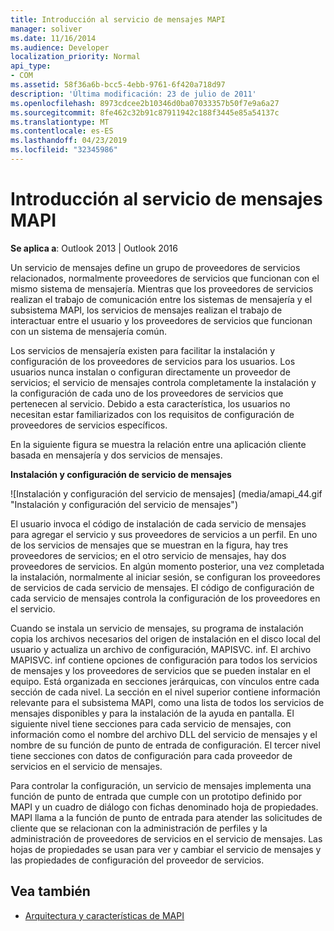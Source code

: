 ```yaml
---
title: Introducción al servicio de mensajes MAPI
manager: soliver
ms.date: 11/16/2014
ms.audience: Developer
localization_priority: Normal
api_type:
- COM
ms.assetid: 58f36a6b-bcc5-4ebb-9761-6f420a718d97
description: 'Última modificación: 23 de julio de 2011'
ms.openlocfilehash: 8973cdcee2b10346d0ba07033357b50f7e9a6a27
ms.sourcegitcommit: 8fe462c32b91c87911942c188f3445e85a54137c
ms.translationtype: MT
ms.contentlocale: es-ES
ms.lasthandoff: 04/23/2019
ms.locfileid: "32345986"
---
```

# <a name="mapi-message-service-overview"></a>Introducción al servicio de mensajes MAPI
  
**Se aplica a**: Outlook 2013 | Outlook 2016 
  
Un servicio de mensajes define un grupo de proveedores de servicios relacionados, normalmente proveedores de servicios que funcionan con el mismo sistema de mensajería. Mientras que los proveedores de servicios realizan el trabajo de comunicación entre los sistemas de mensajería y el subsistema MAPI, los servicios de mensajes realizan el trabajo de interactuar entre el usuario y los proveedores de servicios que funcionan con un sistema de mensajería común.  
  
Los servicios de mensajería existen para facilitar la instalación y configuración de los proveedores de servicios para los usuarios. Los usuarios nunca instalan o configuran directamente un proveedor de servicios; el servicio de mensajes controla completamente la instalación y la configuración de cada uno de los proveedores de servicios que pertenecen al servicio. Debido a esta característica, los usuarios no necesitan estar familiarizados con los requisitos de configuración de proveedores de servicios específicos. 
  
En la siguiente figura se muestra la relación entre una aplicación cliente basada en mensajería y dos servicios de mensajes.
  
**Instalación y configuración de servicio de mensajes**
  
![Instalación y configuración del servicio de mensajes] (media/amapi_44.gif "Instalación y configuración del servicio de mensajes")
  
El usuario invoca el código de instalación de cada servicio de mensajes para agregar el servicio y sus proveedores de servicios a un perfil. En uno de los servicios de mensajes que se muestran en la figura, hay tres proveedores de servicios; en el otro servicio de mensajes, hay dos proveedores de servicios. En algún momento posterior, una vez completada la instalación, normalmente al iniciar sesión, se configuran los proveedores de servicios de cada servicio de mensajes. El código de configuración de cada servicio de mensajes controla la configuración de los proveedores en el servicio.
  
Cuando se instala un servicio de mensajes, su programa de instalación copia los archivos necesarios del origen de instalación en el disco local del usuario y actualiza un archivo de configuración, MAPISVC. inf. El archivo MAPISVC. inf contiene opciones de configuración para todos los servicios de mensajes y los proveedores de servicios que se pueden instalar en el equipo. Está organizada en secciones jerárquicas, con vínculos entre cada sección de cada nivel. La sección en el nivel superior contiene información relevante para el subsistema MAPI, como una lista de todos los servicios de mensajes disponibles y para la instalación de la ayuda en pantalla. El siguiente nivel tiene secciones para cada servicio de mensajes, con información como el nombre del archivo DLL del servicio de mensajes y el nombre de su función de punto de entrada de configuración. El tercer nivel tiene secciones con datos de configuración para cada proveedor de servicios en el servicio de mensajes. 
  
Para controlar la configuración, un servicio de mensajes implementa una función de punto de entrada que cumple con un prototipo definido por MAPI y un cuadro de diálogo con fichas denominado hoja de propiedades. MAPI llama a la función de punto de entrada para atender las solicitudes de cliente que se relacionan con la administración de perfiles y la administración de proveedores de servicios en el servicio de mensajes. Las hojas de propiedades se usan para ver y cambiar el servicio de mensajes y las propiedades de configuración del proveedor de servicios. 
  
## <a name="see-also"></a>Vea también

- [Arquitectura y características de MAPI](mapi-features-and-architecture.md)


